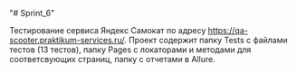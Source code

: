"# Sprint_6" 

Тестирование сервиса Яндекс Самокат по адресу https://qa-scooter.praktikum-services.ru/.
Проект содержит папку Tests с файлами тестов (13 тестов), папку Pages с локаторами и методами для соответсвующих страниц, папку с отчетами в Allure.